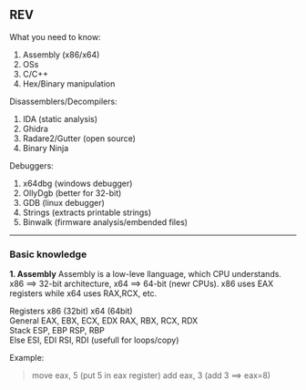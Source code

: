 ## REV ##

What you need to know:

1. Assembly (x86/x64)
2. OSs
3. C/C++
4. Hex/Binary manipulation

Disassemblers/Decompilers:

1. IDA  (static analysis)
2. Ghidra  
3. Radare2/Gutter (open source)
4. Binary Ninja

Debuggers:

1. x64dbg  (windows debugger)
2. OllyDgb  (better for 32-bit)
3. GDB    (linux debugger)
4. Strings  (extracts printable strings)
5. Binwalk  (firmware analysis/embended files)

--------------------------------------------------------------------------------------------------------------------

### Basic knowledge ###
**1. Assembly**
Assembly is a low-leve llanguage, which CPU understands. x86 ==> 32-bit architecture, x64 ==> 64-bit (newr CPUs). x86 uses EAX registers while x64 uses RAX,RCX, etc.

Registers  	x86 (32bit)	              x64 (64bit)	
General	    EAX, EBX, ECX, EDX	    RAX, RBX, RCX, RDX	
Stack	      ESP, EBP	              RSP, RBP	
Else      	ESI, EDI	              RSI, RDI	      (usefull for loops/copy)

Example:
>move eax, 5         (put 5 in eax register)
>add eax, 3          (add 3 ==> eax=8)

 
   
